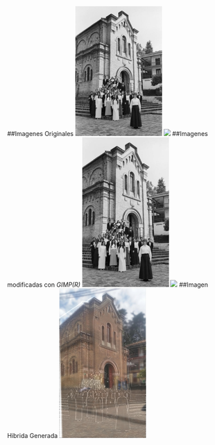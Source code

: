 ##Imagenes Originales
<img src="https://github.com/CarlosAAcostaH/lab_vision/blob/master/lab3_hybrid/ViejaCapillaOrg.jpg" width="200" />
<img src="https://github.com/CarlosAAcostaH/lab_vision/blob/master/lab3_hybrid/NuevaCapillaOrg.jpg" width="200" />
##Imagenes modificadas con _GIMP(R)_
<img src="https://github.com/CarlosAAcostaH/lab_vision/blob/master/lab3_hybrid/ViejaCapilla.jpg" width="200" />
<img src="https://github.com/CarlosAAcostaH/lab_vision/blob/master/lab3_hybrid/NuevaCapilla.jpg" width="200" />
##Imagen Hibrida Generada
<img src="https://github.com/CarlosAAcostaH/lab_vision/blob/master/lab3_hybrid/HibridaCapilla.jpg" width="200" />
